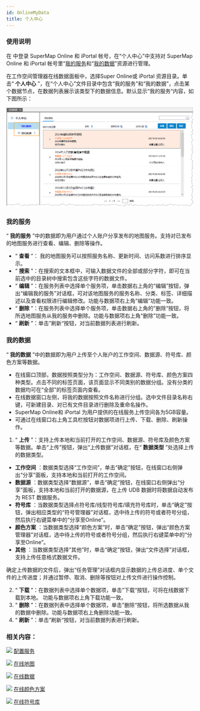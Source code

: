 ```yaml
---
id: OnlineMyData
title: 个人中心
---
```

### 使用说明

在 中登录 SuperMap Online 和 iPortal 帐号，在“个人中心”中支持对 SuperMap Online 和 iPortal
帐号里“[我的服务](OnlineMyData.html#1)和“[我的数据](OnlineMyData.html#2)”资源进行管理。

在工作空间管理器在线数据面板中，选择Super Online或 iPortal 资源目录。单击“ **个人中心**
”，在“个人中心”文件目录中包含“我的服务”和“我的数据”，点击某个数据节点，在数据列表展示该类型下的数据信息。默认显示“我的服务“内容，如下图所示：

![](img/OnlineMydata.png)  

  
###  我的服务

“ **我的服务** ”中的数据即为用户通过个人账户分享发布的地图服务。支持对已发布的地图服务进行查看、编辑、删除等操作。

  * “ **查看** ”： 我的地图服务可以按照服务名称、更新时间、访问系数进行排序显示。
  * “ **搜索** ”：在搜索的文本框中，可输入数据文件的全部或部分字符，即可在当前选中的目录树中搜索包含这些字符的数据文件。
  * “ **编辑** ”：在服务列表中选择单个服务项，单击数据右上角的“编辑”按钮，弹出“编辑我的服务”对话框，可对该地图服务的服务名称、分类、标签、详细描述以及查看权限进行编辑修改。功能与数据项右上角“编辑”功能一致。
  * “ **删除** ”：在服务列表中选择单个服务项，单击数据右上角的”删除“按钮，将所选地图服务从我的服务中删除。功能与数据项右上角“删除”功能一致。
  * “ **刷新** ”：单击”刷新“按钮，对当前数据列表进行刷新。 

###  我的数据

“ **我的数据** ”中的数据即为用户上传至个人账户的工作空间、数据源、符号库、颜色方案等数据。

  * 在线窗口顶部，数据按照类型分为：工作空间、数据源、符号库、颜色方案四种类型。点击不同的标签页面，该页面显示不同类别的数据分组。没有分类的数据均可在“全部”的标签页面内查看。
  * 在线数据窗口左侧，将我的数据按照文件名称进行分组。选中文件目录名称右键，可新建目录、对已有文件目录进行删除及重命名操作。
  * SuperMap Online和 iPortal 为用户提供的在线服务上传空间各为5GB容量。 
  * 可通过在线窗口右上角工具栏按钮对数据项进行上传、下载、删除、刷新操作。

  1. “ **上传** ”：支持上传本地和当前打开的工作空间、数据源、符号库及颜色方案等数据。单击“上传”按钮，弹出“上传数据”对话框，在“ **数据类型** ”处选择上传的数据类型。
  * **工作空间** ：数据类型选择“工作空间”，单击“确定”按钮，在线窗口右侧弹出“分享”面板，支持本地和当前打开的工作空间。
  * **数据源** ：数据类型选择“数据源”，单击“确定”按钮，在线窗口右侧弹出“分享”面板，支持本地和当前打开的数据源，在上传 UDB 数据时将数据自动发布为 REST 数据服务。
  * **符号库** ：当数据类型选择点符号库/线型符号库/填充符号库时，单击“确定”按钮，弹出相应类型的“符号管理器”对话框，选中待上传的符号或者符号分组，然后执行右键菜单中的“分享至Online”。
  * **颜色方案** ：当数据类型选择“颜色方案”时，单击“确定”按钮，弹出“颜色方案管理器”对话框，选中待上传的符号或者符号分组，然后执行右键菜单中的“分享至Online”。
  * **其他** ：当数据类型选择“其他”时，单击“确定”按钮，弹出“文件选择”对话框，支持上传任意格式数据文件。

确定上传数据的文件后，弹出“任务管理”对话框内显示数据的上传总进度、单个文件的上传进度；并通过暂停、取消、删除等按钮对上传文件进行操作控制。

  2. “ **下载** ”：在数据列表中选择单个数据项，单击”下载“按钮，可将在线数据下载到本地。 功能与数据项右上角下载功能一致。
  3. “ **删除** ”：在数据列表中选择单个数据项，单击”删除“按钮，将所选数据从我的数据中删除。功能与数据项右上角删除功能一致。
  4. “ **刷新** ”：单击”刷新“按钮，对当前数据列表进行刷新。 

### 相关内容：

![](../img/smalltitle.png) [配置服务](ConfigureAddress.html)

![](../img/smalltitle.png) [在线地图](OnlineMap.html)

![](../img/smalltitle.png) [在线数据](OnlineData.html)

![](../img/smalltitle.png) [在线颜色方案](OnlineColorSchemes.html)

![](../img/smalltitle.png) [在线符号库](OnlineSymbol.html)

